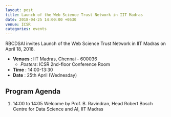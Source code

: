 ```yaml
---
layout: post
title: Launch of the Web Science Trust Network in IIT Madras
date: 2018-04-25 14:00:00 +0530
venue: ICSR
categories: events
---
```


RBCDSAI invites Launch of the Web Science Trust Network in IIT Madras on April 18, 2018.
<ul>
	<li>
		<b>Venues</b> : IIT Madras, Chennai - 600036
		<ul>
			<li> <i>Posters</i>: ICSR 2nd-floor Conference Room </li>
		</ul>
	</li>
	<li><b>Time</b> : 14:00-13:30</li>
	<li><b>Date</b> : 25th April (Wednesday)</li>

</ul>

<h2 class="post-title text-center"> Program Agenda </h2>
<ol class="publications">
  <li> 
     <span class="pub-title">
       14:00 to 14:05   Welcome by Prof. B. Ravindran, Head Robert Bosch Centre for Data Science and AI, IIT Madras 
     </span>
  </li>
</ol>

